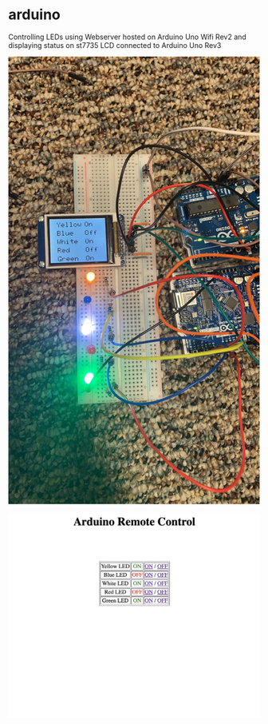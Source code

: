 # arduino

Controlling LEDs using Webserver hosted on Arduino Uno Wifi Rev2 and displaying status on st7735 LCD connected to Arduino Uno Rev3

![GitHub Logo](/LEDWebServerLCD/images/setup.JPG)

![GitHub Logo](/LEDWebServerLCD/images/WebServer.png)
